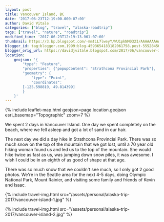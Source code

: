 ```yaml
---
layout: post
title: Vancouver Island, BC
date: '2017-06-23T12:19:00.000-07:00'
author: David Vitale
categories: ["blog", "travel", "alaska-roadtrip"]
tags: ["travel", "nature", "roadtrip"]
modified_time: '2017-06-23T12:19:13.061-07:00'
thumbnail: https://3.bp.blogspot.com/-mmtiL7lweyY/WU1pkNM032I/AAAAAAAAAw4/cK0b9hjjO4E-Mwq1n_7ck4IPUBCYJLk-wCLcBGAs/s72-c/IMG_5316_800x533.JPG
blogger_id: tag:blogger.com,1999:blog-4593654183182061758.post-5552845098583342813
blogger_orig_url: https://davidjvitale.blogspot.com/2017/06/vancouver-island.html
location:
    geojson: '{
        "type": "Feature",
        "properties": {"popupContent": "Strathcona Provincial Park"},
        "geometry": {
            "type": "Point",
            "coordinates":
		[-125.598810, 49.814399]
        }
    }'
---
```


{% include leaflet-map.html
    geojson=page.location.geojson
    esri_basemap="Topographic"
    zoom=7
%}

We spent 2 days in Vancouver Island. One day we spent completely on the beach, where we fell asleep and got a lot of sand in our hair.

The next day we did a day hike in Strathcona Provincial Park. There was so much snow on the top of the mountain that we got lost, until a 70 year old hiking woman found us and led us to the top of the mountain. She would hike twice as fast as us, was jumping down snow piles, it was awesome. I wish I could be in an eighth of as good of shape at that age.

There was so much snow that we couldn't see much, so I only got 2 good photos.
We're in the Seattle area for the next 4-5 days, doing Olympic National Park, Mount Rainier, and visiting some family and friends of Kevin and Isaac.

{% include travel-img.html src="/assets/personal/alaska-trip-2017/vancouver-island-1.jpg" %}

{% include travel-img.html src="/assets/personal/alaska-trip-2017/vancouver-island-2.jpg" %}


